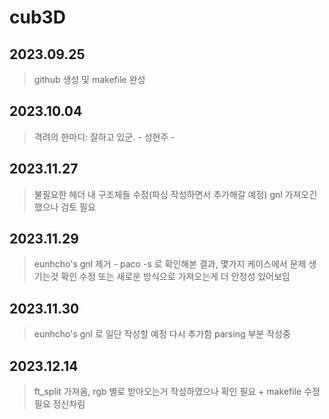 # cub3D

## 2023.09.25
> github 생성 및 makefile 완성

## 2023.10.04
> 격려의 한마디: 잘하고 있군.
>             - 성현주 -

## 2023.11.27
> 불필요한 헤더 내 구조체들 수정(파싱 작성하면서 추가해갈 예정)
> gnl 가져오긴 했으나 검토 필요

## 2023.11.29
> eunhcho's gnl 제거 - paco -s 로 확인해본 결과, 몇가지 케이스에서 문제 생기는것 확인
> 수정 또는 새로운 방식으로 가져오는게 더 안정성 있어보임

## 2023.11.30
> eunhcho's gnl 로 일단 작성할 예정 다시 추가함 parsing 부분 작성중

## 2023.12.14
> ft_split 가져옴, rgb 별로 받아오는거 작성하였으나 확인 필요 + makefile 수정 필요
> 정신차림
